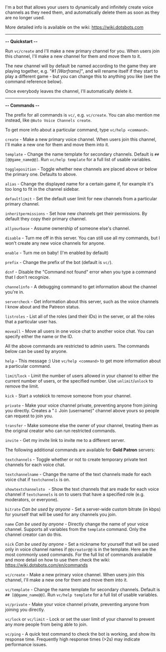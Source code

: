 I'm a bot that allows your users to dynamically and infinitely create voice channels as they need them, and automatically delete them as soon as they are no longer used.

More detailed info is available on the wiki: https://wiki.dotsbots.com

** **
**-- Quickstart --**

Run `vc/create` and I'll make a new primary channel for you. When users join this channel, I'll make a new channel for them and move them to it.

The new channel will by default be named according to the game they are playing together, e.g. *"#1 [Warframe]"*, and will rename itself if they start to play a different game - but you can change this to anything you like (see the command reference below).

Once everybody leaves the channel, I'll automatically delete it.

** **
**-- Commands --**

The prefix for all commands is `vc/`, e.g. `vc/create`. You can also mention me instead, like `@Auto Voice Channels create`.

To get more info about a particular command, type `vc/help <command>`.

`create` - Make a new primary voice channel. When users join this channel, I'll make a new one for them and move them into it.

`template` - Change the name template for secondary channels. Default is `## [@@game_name@@]`. Run `vc/help template` for a full list of usable variables.

`toggleposition` - Toggle whether new channels are placed above or below the primary one. Defaults to above.

`alias` - Change the displayed name for a certain game if, for example it's too long to fit in the channel sidebar.

`defaultlimit` - Set the default user limit for new channels from a particular primary channel.

`inheritpermissions` - Set how new channels get their permissions. By default they copy their primary channel.

`allyourbase` - Assume ownership of someone else's channel.

`disable` - Turn me off in this server. You can still use all my commands, but I won't create any new voice channels for anyone.

`enable` - Turn me on baby! (I'm enabled by default)

`prefix` - Change the prefix of the bot (default is `vc/`).

`dcnf` - Disable the "Command not found" error when you type a command that I don't recognize.

`channelinfo` - A debugging command to get information about the channel you're in.

`servercheck` - Get information about this server, such as the voice channels I know about and the Patreon status.

`listroles` - List all of the roles (and their IDs) in the server, or all the roles that a particular user has.

`moveall` - Move all users in one voice chat to another voice chat. You can specify either the name or the ID.

All the above commands are restricted to admin users. The commands below can be used by anyone.

`help` - This message :) Use `vc/help <command>` to get more information about a particular command.

`limit`/`lock` - Limit the number of users allowed in your channel to either the current number of users, or the specified number. Use `unlimit`/`unlock` to remove the limit.

`kick` - Start a votekick to remove someone from your channel.

`private` - Make your voice channel private, preventing anyone from joining you directly. Creates a "⇩ Join (username)" channel above yours so people can request to join you.

`transfer` - Make someone else the owner of your channel, treating them as the original creator who can run restricted commands.

`invite` - Get my invite link to invite me to a different server.

The following additional commands are available for **Gold Patron** servers:

`textchannels` - Toggle whether or not to create temporary private text channels for each voice chat.

`textchannelname` - Change the name of the text channels made for each voice chat if `textchannels` is on.

`showtextchannelsto ` - Show the text channels that are made for each voice channel if `textchannels` is on to users that have a specified role (e.g. moderators, or everyone).

`bitrate` *Can be used by anyone* - Set a server-wide custom bitrate (in kbps) for yourself that will be used for any channels you join.

`name` *Can be used by anyone* - Directly change the name of your voice channel. Supports all variables from the `template` command. Only the channel creator can do this.

`nick` *Can be used by anyone* - Set a nickname for yourself that will be used only in voice channel names if `@@creator@@` is in the template.
Here are the most commonly used commands. For the full list of commands available and more detail on how to use them check the wiki: https://wiki.dotsbots.com/en/commands

`vc/create` - Make a new primary voice channel. When users join this channel, I'll make a new one for them and move them into it.

`vc/template` - Change the name template for secondary channels. Default is `## [@@game_name@@]`. Run `vc/help template` for a full list of usable variables.

`vc/private` - Make your voice channel private, preventing anyone from joining you directly.

`vc/lock` or `vc/limit` - Lock or set the user limit of your channel to prevent any more people from being able to join.

`vc/ping` - A quick test command to check the bot is working, and show its response time. Frequently high response times (>2s) may indicate performance issues.
